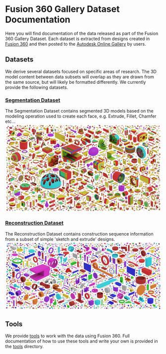 # Fusion 360 Gallery Dataset Documentation
Here you will find documentation of the data released as part of the Fusion 360 Gallery Dataset. Each dataset is extracted from designs created in [Fusion 360](https://www.autodesk.com/products/fusion-360/overview) and then posted to the [Autodesk Online Gallery](https://gallery.autodesk.com/) by users. 


## Datasets
We derive several datasets focused on specific areas of research. The 3D model content between data subsets will overlap as they are drawn from the same source, but will likely be formatted differently. We currently provide the following datasets.

### [Segmentation Dataset](segmentation.md)
The Segmentation Dataset contains segmented 3D models based on the modeling operation used to create each face, e.g. Extrude, Fillet, Chamfer etc... 
![Segmentation Subset](images/segmentation_mosaic.jpg)

### [Reconstruction Dataset](reconstruction.md)
The Reconstruction Dataset contains construction sequence information from a subset of simple 'sketch and extrude' designs.
![Reconstruction Subset](images/reconstruction_mosaic.jpg)

## Tools
We provide [tools](../tools) to work with the data using Fusion 360. Full documentation of how to use these tools and write your own is provided in the [tools](../tools) directory.
